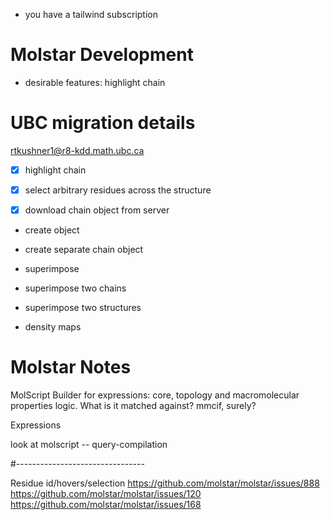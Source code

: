 - you have a tailwind subscription

# Molstar Development

- desirable features: highlight chain 



# UBC migration details

rtkushner1@r8-kdd.math.ubc.ca



- [x] highlight chain
- [x] select arbitrary residues across the structure

- [x] download chain object from server 

- create object
- create separate chain object

- superimpose 
- superimpose two chains
- superimpose two structures

- density maps



# Molstar Notes

MolScript Builder for expressions: core, topology and macromolecular properties logic. What is it matched against? mmcif, surely?


Expressions

look at molscript -- query-compilation


#--------------------------------

Residue id/hovers/selection
https://github.com/molstar/molstar/issues/888
https://github.com/molstar/molstar/issues/120
https://github.com/molstar/molstar/issues/168